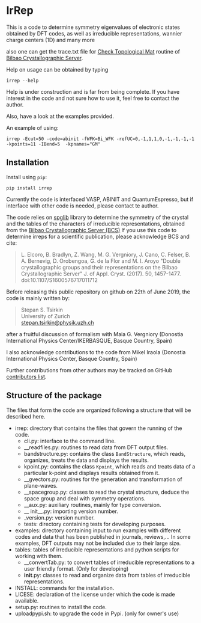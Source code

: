 # IrRep

This is a code to determine symmetry eigenvalues of electronic states obtained by DFT codes, as well as irreducible representations, 
wannier charge centers (1D) and many more

also one can get the trace.txt file for [Check Topological Mat](http://www.cryst.ehu.es/cgi-bin/cryst/programs/topological.pl) routine 
of [Bilbao Crystallographic Server](https://www.cryst.ehu.es).

Help on usage can be obtained by typing

```
irrep --help
```

Help is under construction and is far from being complete. If you have interest in the code and not sure how to use it, 
feel free to contact the author.

Also, have a look at the examples provided.

An example of using: 

```
irrep -Ecut=50 -code=abinit -fWFK=Bi_WFK -refUC=0,-1,1,1,0,-1,-1,-1,-1  -kpoints=11 -IBend=5  -kpnames="GM"
```


## Installation

Install using `pip`:

```
pip install irrep
```

Currently the code is interfaced VASP, ABINIT and QuantumEspresso, but if interface with other code is needed, please contact te author.

The code relies on [spglib](https://github.com/atztogo/spglib) library to determine the symmetry of the crystal
and the tables of the characters of irreducible representations, obtained from the [Bilbao Crystallographic Server (BCS)](http://www.cryst.ehu.es/)
If you use this code to determine irreps for a scientific publication, please acknowledge BCS and
cite:

> L. Elcoro, B. Bradlyn, Z. Wang, M. G. Vergniory, J. Cano, C. Felser, B. A. Bernevig, D. Orobengoa, G. de la Flor and M. I. Aroyo
"Double crystallographic groups and their representations on the Bilbao Crystallographic Server"
J. of Appl. Cryst. (2017). 50, 1457-1477. doi:10.1107/S1600576717011712

Before releasing this public repository on github on 22th of June 2019, 
the code is mainly written by:

> Stepan S. Tsirkin   
> University of Zurich  
> stepan.tsirkin@physik.uzh.ch  

after a fruitful discussion of formalism with Maia G. Vergniory (Donostia International Physics Center/IKERBASQUE, Basque Country, Spain) 

I also acknowledge contributions to the code from Mikel Iraola (Donostia International Physics Center, Basque Country, Spain) 

Further contributions from other authors may be tracked on GitHub [contributors list](https://github.com/stepan-tsirkin/irrep/graphs/contributors). 


## Structure of the package

The files that form the code are organized following a structure that will be described here.

- irrep: directory that contains the files that govern the running of the code.
  - cli.py: interface to the command line.
  - __readfiles.py: routines to read data from DFT output files.
  - bandstructure.py: contains the class `BandStructure`, which reads, organizes, treats the data and displays the results.
  - kpoint.py: contains the class `Kpoint`, which reads and treats data of a particular k-point and displays results obtained from it.
  - __gvectors.py: routines for the generation and transformation of plane-waves.
  - __spacegroup.py: classes to read the crystal structure, deduce the space group and deal with symmetry operations.
  - __aux.py: auxiliary routines, mainly for type conversion.
  - __ init__.py: importing version number.
  - _version.py: version number.
  - tests: directory containing tests for developing purposes.
- examples: directory containing input to run examples with different codes and data that has been published in journals, reviews,... In some examples, DFT outputs may not be included due to their large size.
- tables: tables of irreducible representations and python scripts for working with them. 
  - __convertTab.py: to convert tables of irreducible representations to a user friendly format. (Only for developing)
  - __init__.py: classes to read and organize data from tables of irreducible representations.
- INSTALL: commands for the installation.
- LICESE: declaration of the license under which the code is made available.
- setup.py: routines to install the code.
- uploadpypi.sh: to upgrade the code in Pypi. (only for owner's use)
